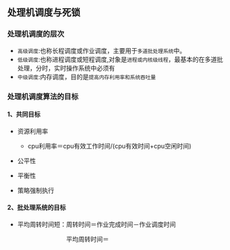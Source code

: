 ## 处理机调度与死锁

### 处理机调度的层次

- `高级调度`:也称长程调度或作业调度，主要用于`多道批处理系统`中。
- `低级调度`:也称进程调度或短程调度,对象是`进程或内核级线程`，最基本的在多道批处理，分时，实时操作系统中必须有
- `中级调度`:内存调度，目的是`提高内存利用率和系统吞吐量`

### 处理机调度算法的目标

#### 1、共同目标

- 资源利用率
  - cpu利用率＝cpu有效工作时间/(cpu有效时间+cpu空闲时间)

- 公平性
- 平衡性
- 策略强制执行

#### 2、批处理系统的目标

- 平均周转时间短：周转时间＝作业完成时间－作业调度时间

  　　　　　　　　平均周转时间＝

